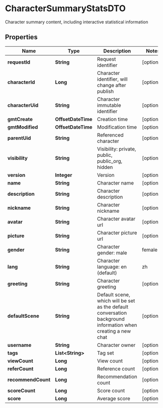

# CharacterSummaryStatsDTO

Character summary content, including interactive statistical information

## Properties

| Name | Type | Description | Notes |
|------------ | ------------- | ------------- | -------------|
|**requestId** | **String** | Request identifier |  [optional] |
|**characterId** | **Long** | Character identifier, will change after publish |  [optional] |
|**characterUid** | **String** | Character immutable identifier |  [optional] |
|**gmtCreate** | **OffsetDateTime** | Creation time |  [optional] |
|**gmtModified** | **OffsetDateTime** | Modification time |  [optional] |
|**parentUid** | **String** | Referenced character |  [optional] |
|**visibility** | **String** | Visibility: private, public, public_org, hidden |  [optional] |
|**version** | **Integer** | Version |  [optional] |
|**name** | **String** | Character name |  [optional] |
|**description** | **String** | Character description |  [optional] |
|**nickname** | **String** | Character nickname |  [optional] |
|**avatar** | **String** | Character avatar url |  [optional] |
|**picture** | **String** | Character picture url |  [optional] |
|**gender** | **String** | Character gender: male | female | other |  [optional] |
|**lang** | **String** | Character language: en (default) | zh | ... |  [optional] |
|**greeting** | **String** | Character greeting |  [optional] |
|**defaultScene** | **String** | Default scene, which will be set as the default conversation background information when creating a new chat |  [optional] |
|**username** | **String** | Character owner |  [optional] |
|**tags** | **List&lt;String&gt;** | Tag set |  [optional] |
|**viewCount** | **Long** | View count |  [optional] |
|**referCount** | **Long** | Reference count |  [optional] |
|**recommendCount** | **Long** | Recommendation count |  [optional] |
|**scoreCount** | **Long** | Score count |  [optional] |
|**score** | **Long** | Average score |  [optional] |



